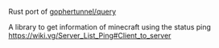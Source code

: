 Rust port of [gophertunnel/query](https://github.com/Sandertv/gophertunnel/tree/master/query)

A library to get information of minecraft using the status ping https://wiki.vg/Server_List_Ping#Client_to_server